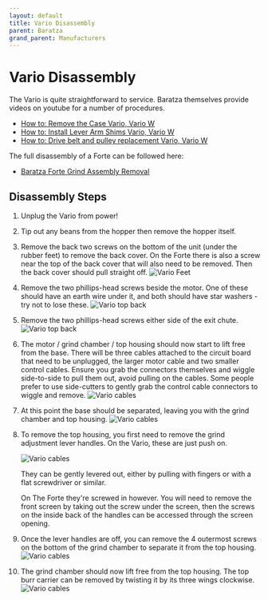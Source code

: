 ```yaml
---
layout: default
title: Vario Disassembly
parent: Baratza
grand_parent: Manufacturers
---
```


# Vario Disassembly
The Vario is quite straightforward to service. Baratza themselves provide videos on youtube for a number of procedures.

* [How to: Remove the Case Vario, Vario W](https://youtu.be/8WEKzzrZu98)
* [How to: Install Lever Arm Shims Vario, Vario W](https://youtu.be/xPdS8NDi4Bs)
* [How to: Drive belt and pulley replacement Vario, Vario W](https://youtu.be/JhoMt84jxXs)

The full disassembly of a Forte can be followed here: 

* [Baratza Forte Grind Assembly Removal](https://youtu.be/F-6fTjt8Ics)


## Disassembly Steps

1. Unplug the Vario from power!

1. Tip out any beans from the hopper then remove the hopper itself.

1. Remove the back two screws on the bottom of the unit (under the rubber feet) to remove the back cover. On the Forte there is also a screw near the top of the back cover that will also need to be removed. Then the back cover should pull straight off.
![Vario Feet](../../images/vario_disassembly/feet.jpg)

1.  Remove the two phillips-head screws beside the motor. One of these should have an earth wire under it, and both should have star washers - try not to lose these.
![Vario top back](../../images/vario_disassembly/top_back.jpg)

1. Remove the two phillips-head screws either side of the exit chute.
![Vario top back](../../images/vario_disassembly/top_front.jpg)

1. The motor / grind chamber / top housing should now start to lift free from the base.
There will be three cables attached to the circuit board that need to be unplugged, the larger motor cable and two smaller control cables.
Ensure you grab the connectors themselves and wiggle side-to-side to pull them out, avoid pulling on the cables. Some people prefer to use side-cutters to gently grab the control cable connectors to wiggle and remove.
![Vario cables](../../images/vario_disassembly/cables.jpg)


1. At this point the base should be separated, leaving you with the grind chamber and top housing.
![Vario cables](../../images/vario_disassembly/top.jpg)

1. To remove the top housing, you first need to remove the grind adjustment lever handles.
On the Vario, these are just push on.

    ![Vario cables](../../images/vario_disassembly/lever_handles.jpg)
    
    They can be gently levered out, either by pulling with fingers or with a flat screwdriver or similar.

    On The Forte they're screwed in however. You will need to remove the front screen by taking out the screw under the screen, then the screws on the inside back of the handles can be accessed through the screen opening.

1. Once the lever handles are off, you can remove the 4 outermost screws on the bottom of the grind chamber to separate it from the top housing.
![Vario cables](../../images/vario_disassembly/top_housing.jpg)

1. The grind chamber should now lift free from the top housing. The top burr carrier can be removed by twisting it by its three wings clockwise.
![Vario cables](../../images/vario_disassembly/grind_chamber.jpg)

